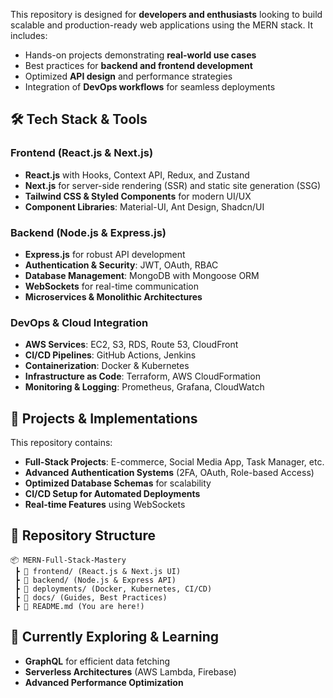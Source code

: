 This repository is designed for **developers and enthusiasts** looking to build scalable and production-ready web applications using the MERN stack. It includes:

- Hands-on projects demonstrating **real-world use cases**
- Best practices for **backend and frontend development**
- Optimized **API design** and performance strategies
- Integration of **DevOps workflows** for seamless deployments

## 🛠 Tech Stack & Tools

### **Frontend (React.js & Next.js)**

- **React.js** with Hooks, Context API, Redux, and Zustand
- **Next.js** for server-side rendering (SSR) and static site generation (SSG)
- **Tailwind CSS & Styled Components** for modern UI/UX
- **Component Libraries**: Material-UI, Ant Design, Shadcn/UI

### **Backend (Node.js & Express.js)**

- **Express.js** for robust API development
- **Authentication & Security**: JWT, OAuth, RBAC
- **Database Management**: MongoDB with Mongoose ORM
- **WebSockets** for real-time communication
- **Microservices & Monolithic Architectures**

### **DevOps & Cloud Integration**

- **AWS Services**: EC2, S3, RDS, Route 53, CloudFront
- **CI/CD Pipelines**: GitHub Actions, Jenkins
- **Containerization**: Docker & Kubernetes
- **Infrastructure as Code**: Terraform, AWS CloudFormation
- **Monitoring & Logging**: Prometheus, Grafana, CloudWatch

## 🚀 Projects & Implementations

This repository contains:

- **Full-Stack Projects**: E-commerce, Social Media App, Task Manager, etc.
- **Advanced Authentication Systems** (2FA, OAuth, Role-based Access)
- **Optimized Database Schemas** for scalability
- **CI/CD Setup for Automated Deployments**
- **Real-time Features** using WebSockets

## 📂 Repository Structure

```
📦 MERN-Full-Stack-Mastery
 ┣ 📂 frontend/ (React.js & Next.js UI)
 ┣ 📂 backend/ (Node.js & Express API)
 ┣ 📂 deployments/ (Docker, Kubernetes, CI/CD)
 ┣ 📂 docs/ (Guides, Best Practices)
 ┣ 📜 README.md (You are here!)
```

## 🌱 Currently Exploring & Learning

- **GraphQL** for efficient data fetching
- **Serverless Architectures** (AWS Lambda, Firebase)
- **Advanced Performance Optimization**

